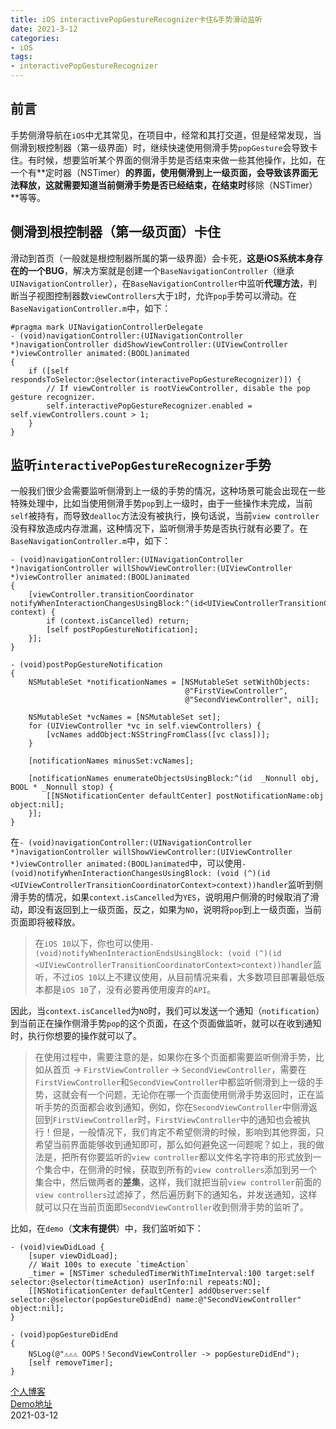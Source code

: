 ```yaml
---
title: iOS interactivePopGestureRecognizer卡住&手势滑动监听
date: 2021-3-12
categories:
- iOS 
tags:
- interactivePopGestureRecognizer
---
```


## 前言

手势侧滑导航在`iOS`中尤其常见，在项目中，经常和其打交道，但是经常发现，当侧滑到根控制器（第一级界面）时，继续快速使用侧滑手势`popGesture`会导致卡住。有时候，想要监听某个界面的侧滑手势是否结束来做一些其他操作，比如，在一个有**定时器（NSTimer）**的界面，使用侧滑到上一级页面，会导致该界面无法释放，这就需要知道当前侧滑手势是否已经结束，在结束时**移除（NSTimer）**等等。

## 侧滑到根控制器（第一级页面）卡住

滑动到首页（一般就是根控制器所属的第一级界面）会卡死，**这是iOS系统本身存在的一个BUG**，解决方案就是创建一个`BaseNavigationController`（继承`UINavigationController`），在`BaseNavigationController`中监听**代理方法**，判断当子视图控制器数`viewControllers`大于`1`时，允许`pop`手势可以滑动。在`BaseNavigationController.m`中，如下：

```
#pragma mark UINavigationControllerDelegate
- (void)navigationController:(UINavigationController *)navigationController didShowViewController:(UIViewController *)viewController animated:(BOOL)animated
{
    if ([self respondsToSelector:@selector(interactivePopGestureRecognizer)]) {
        // If viewController is rootViewController, disable the pop gesture recognizer.
        self.interactivePopGestureRecognizer.enabled = self.viewControllers.count > 1;
    }
}
```

## 监听`interactivePopGestureRecognizer`手势

一般我们很少会需要监听侧滑到上一级的手势的情况，这种场景可能会出现在一些特殊处理中，比如当使用侧滑手势`pop`到上一级时，由于一些操作未完成，当前`self`被持有，而导致`dealloc`方法没有被执行，换句话说，当前`view controller`没有释放造成内存泄漏，这种情况下，监听侧滑手势是否执行就有必要了。在`BaseNavigationController.m`中，如下：

```
- (void)navigationController:(UINavigationController *)navigationController willShowViewController:(UIViewController *)viewController animated:(BOOL)animated
{
    [viewController.transitionCoordinator notifyWhenInteractionChangesUsingBlock:^(id<UIViewControllerTransitionCoordinatorContext> context) {
        if (context.isCancelled) return;
        [self postPopGestureNotification];
    }];
}

- (void)postPopGestureNotification
{
    NSMutableSet *notificationNames = [NSMutableSet setWithObjects:
                                       @"FirstViewController",
                                       @"SecondViewController", nil];
   
    NSMutableSet *vcNames = [NSMutableSet set];
    for (UIViewController *vc in self.viewControllers) {
        [vcNames addObject:NSStringFromClass([vc class])];
    }
    
    [notificationNames minusSet:vcNames];

    [notificationNames enumerateObjectsUsingBlock:^(id  _Nonnull obj, BOOL * _Nonnull stop) {
        [[NSNotificationCenter defaultCenter] postNotificationName:obj object:nil];
    }];
}
```

在`- (void)navigationController:(UINavigationController *)navigationController willShowViewController:(UIViewController *)viewController animated:(BOOL)animated`中，可以使用`- (void)notifyWhenInteractionChangesUsingBlock: (void (^)(id <UIViewControllerTransitionCoordinatorContext>context))handler`监听到侧滑手势的情况，如果`context.isCancelled`为`YES`，说明用户侧滑的时候取消了滑动，即没有返回到上一级页面，反之，如果为`NO`，说明将`pop`到上一级页面，当前页面即将被释放。

> 在`iOS 10`以下，你也可以使用`- (void)notifyWhenInteractionEndsUsingBlock: (void (^)(id <UIViewControllerTransitionCoordinatorContext>context))handler`监听，不过`iOS 10`以上不建议使用，从目前情况来看，大多数项目部署最低版本都是`iOS 10`了，没有必要再使用废弃的`API`。

因此，当`context.isCancelled`为`NO`时，我们可以发送一个通知（`notification`）到当前正在操作侧滑手势`pop`的这个页面，在这个页面做监听，就可以在收到通知时，执行你想要的操作就可以了。

> 在使用过程中，需要注意的是，如果你在多个页面都需要监听侧滑手势，比如从首页 -> `FirstViewController` -> `SecondViewController`，需要在`FirstViewController`和`SecondViewController`中都监听侧滑到上一级的手势，这就会有一个问题，无论你在哪一个页面使用侧滑手势返回时，正在监听手势的页面都会收到通知，例如，你在`SecondViewController`中侧滑返回到`FirstViewController`时，`FirstViewController`中的通知也会被执行！但是，一般情况下，我们肯定不希望侧滑的时候，影响到其他界面，只希望当前界面能够收到通知即可，那么如何避免这一问题呢？如上，我的做法是，把所有你要监听的`view controller`都以文件名字符串的形式放到一个集合中，在侧滑的时候，获取到所有的`view controllers`添加到另一个集合中，然后做两者的**差集**，这样，我们就把当前`view controller`前面的`view controllers`过滤掉了，然后遍历剩下的通知名，并发送通知，这样就可以只在当前页面即`SecondViewController`收到侧滑手势的监听了。

比如，在`demo`（**文末有提供**）中，我们监听如下：

```
- (void)viewDidLoad {
    [super viewDidLoad];
    // Wait 100s to execute `timeAction`
    _timer = [NSTimer scheduledTimerWithTimeInterval:100 target:self selector:@selector(timeAction) userInfo:nil repeats:NO];
    [[NSNotificationCenter defaultCenter] addObserver:self selector:@selector(popGestureDidEnd) name:@"SecondViewController" object:nil];
}

- (void)popGestureDidEnd
{
    NSLog(@"⚠️⚠️⚠️ OOPS！SecondViewController -> popGestureDidEnd");
    [self removeTimer];
}
```

[个人博客](https://www.clcoder.com/)</br>
[Demo地址](https://github.com/lchenfox/NavigationPopGestureDemo)</br>
2021-03-12

